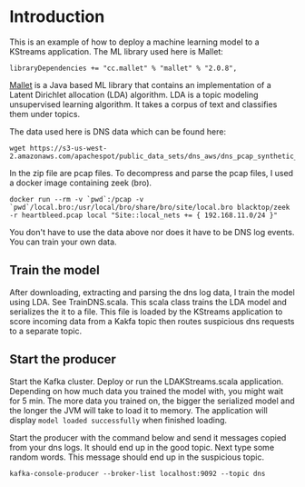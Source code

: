 # Introduction
This is an example of how to deploy a machine learning model to a KStreams application. The ML library used here is Mallet:

```
libraryDependencies += "cc.mallet" % "mallet" % "2.0.8",
```

[Mallet](http://mallet.cs.umass.edu/) is a Java based ML library that contains an implementation of a
Latent Dirichlet allocation (LDA) algorithm.
LDA is a topic modeling unsupervised learning algorithm. It takes a corpus of text and classifies them under topics.

The data used here is DNS data which can be found here:
```
wget https://s3-us-west-2.amazonaws.com/apachespot/public_data_sets/dns_aws/dns_pcap_synthetic_sample.zip
```

In the zip file are pcap files. To decompress and parse the pcap files, I used a docker image containing zeek (bro).
```
docker run --rm -v `pwd`:/pcap -v `pwd`/local.bro:/usr/local/bro/share/bro/site/local.bro blacktop/zeek -r heartbleed.pcap local "Site::local_nets += { 192.168.11.0/24 }"
```

You don't have to use the data above nor does it have to be DNS log events. You can train your own data.

## Train the model
After downloading, extracting and parsing the dns log data, I train the model using LDA. See TrainDNS.scala. This
scala class trains the LDA model and serializes the it to a file. This file is loaded by the KStreams application
to score incoming data from a Kakfa topic then routes suspicious dns requests to a separate topic.


## Start the producer
Start the Kafka cluster. Deploy or run the LDAKStreams.scala application. Depending on how much data you trained the model
with, you might wait for 5 min. The more data you trained on, the bigger the serialized model and the longer the JVM will
take to load it to memory. The application will display `model loaded successfully` when finished loading.

Start the producer with the command below and send it messages copied from your dns logs. It should end up in the good
topic. Next type some random words. This message should end up in the suspicious topic.
```
kafka-console-producer --broker-list localhost:9092 --topic dns
```

